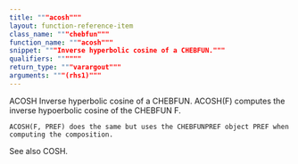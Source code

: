 ```yaml
---
title: """acosh"""
layout: function-reference-item
class_name: """chebfun"""
function_name: """acosh"""
snippet: """Inverse hyperbolic cosine of a CHEBFUN."""
qualifiers: """"""
return_type: """varargout"""
arguments: """(rhs1)"""
---
```


 ACOSH   Inverse hyperbolic cosine of a CHEBFUN.
    ACOSH(F) computes the inverse hypoerbolic cosine of the CHEBFUN F.
 
    ACOSH(F, PREF) does the same but uses the CHEBFUNPREF object PREF when
    computing the composition.
 
  See also COSH.
